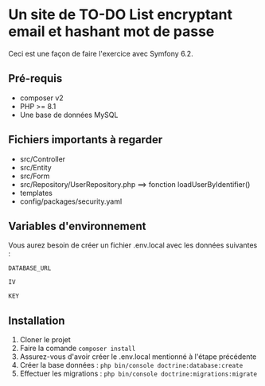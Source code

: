 # Un site de TO-DO List encryptant email et hashant mot de passe

Ceci est une façon de faire l'exercice avec Symfony 6.2.




## Pré-requis
- composer v2
- PHP >= 8.1
- Une base de données MySQL
## Fichiers importants à regarder

- src/Controller
- src/Entity
- src/Form
- src/Repository/UserRepository.php ==> fonction loadUserByIdentifier()
- templates
- config/packages/security.yaml


## Variables d'environnement

Vous aurez besoin de créer un fichier .env.local avec les données suivantes :

`DATABASE_URL`

`IV`

`KEY`


## Installation

1. Cloner le projet
2. Faire la comande `composer install`
3. Assurez-vous d'avoir créer le .env.local mentionné à l'étape précédente
4. Créer la base données : `php bin/console doctrine:database:create`
5. Effectuer les migrations : `php bin/console doctrine:migrations:migrate`
